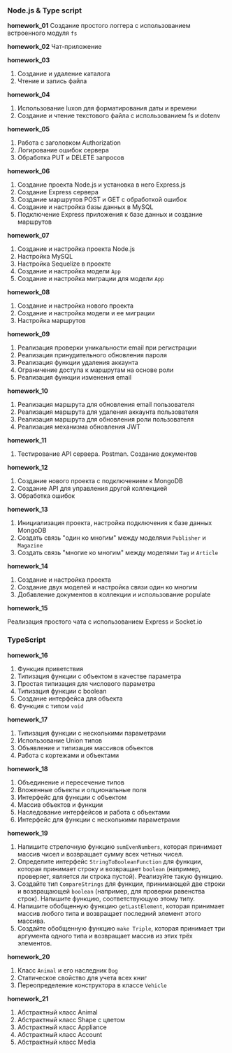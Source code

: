### Node.js & Type script

**homework_01**
Создание простого логгера с использованием встроенного модуля `fs`

**homework_02**
Чат-приложение

**homework_03**

1. Создание и удаление каталога
2. Чтение и запись файла

**homework_04**

1. Использование luxon для форматирования даты и времени
2. Создание и чтение текстового файла с использованием fs и dotenv

**homework_05**

1. Работа с заголовком Authorization
2. Логирование ошибок сервера
3. Обработка PUT и DELETE запросов

**homework_06**

1. Создание проекта Node.js и установка в него Express.js
2. Создание Express сервера
3. Создание маршрутов POST и GET с обработкой ошибок
4. Создание и настройка базы данных в MySQL
5. Подключение Express приложения к базе данных и создание маршрутов

**homework_07**

1. Создание и настройка проекта Node.js
2. Настройка MySQL
3. Настройка Sequelize в проекте
4. Создание и настройка модели `App`
5. Создание и настройка миграции для модели `App`

**homework_08**

1. Создание и настройка нового проекта
2. Создание и настройка модели и ее миграции
3. Настройка маршрутов

**homework_09**

1. Реализация проверки уникальности email при регистрации
2. Реализация принудительного обновления пароля
3. Реализация функции удаления аккаунта
4. Ограничение доступа к маршрутам на основе роли
5. Реализация функции изменения email

**homework_10**

1. Реализация маршрута для обновления email пользователя
2. Реализация маршрута для удаления аккаунта пользователя
3. Реализация маршрута для обновления роли пользователя
4. Реализация механизма обновления JWT

**homework_11**

1. Тестирование API сервера. Postman. Создание документов

**homework_12**

1. Создание нового проекта с подключением к MongoDB
2. Создание API для управления другой коллекцией
3. Обработка ошибок

**homework_13**

1. Инициализация проекта, настройка подключения к базе данных MongoDB
2. Создать связь "один ко многим" между моделями `Publisher` и `Magazine`
3. Создать связь "многие ко многим" между моделями `Tag` и `Article`

**homework_14**

1. Создание и настройка проекта
2. Создание двух моделей и настройка связи один ко многим
3. Добавление документов в коллекции и использование populate

**homework_15**

Реализация простого чата с использованием Express и Socket.io

### TypeScript

**homework_16**

1. Функция приветствия
2. Типизация функции с объектом в качестве параметра
3. Простая типизация для числового параметра
4. Типизация функции с boolean
5. Создание интерфейса для объекта
6. Функция с типом `void`

**homework_17**

1. Типизация функции с несколькими параметрами
2. Использование Union типов
3. Объявление и типизация массивов объектов
4. Работа с кортежами и объектами

**homework_18**

1. Объединение и пересечение типов
2. Вложенные объекты и опциональные поля
3. Интерфейс для функции с объектом
4. Массив объектов и функции
5. Наследование интерфейсов и работа с объектами
6. Интерфейс для функции с несколькими параметрами

**homework_19**

1. Напишите стрелочную функцию `sumEvenNumbers`, которая принимает массив чисел и возвращает сумму всех четных чисел.
2. Определите интерфейс `StringToBooleanFunction` для функции, которая принимает строку и возвращает `boolean` (например, проверяет, является ли строка пустой). Реализуйте такую функцию.
3. Создайте тип `CompareStrings` для функции, принимающей две строки и возвращающей `boolean` (например, для проверки равенства строк). Напишите функцию, соответствующую этому типу.
4. Напишите обобщенную функцию `getLastElement`, которая принимает массив любого типа и возвращает последний элемент этого массива.
5. Создайте обобщенную функцию `make Triple`, которая принимает три аргумента одного типа и возвращает массив из этих трёх элементов.

**homework_20**

1. Класс `Animal` и его наследник `Dog`
2. Статическое свойство для учета всех книг
3. Переопределение конструктора в классе `Vehicle`

**homework_21**

1. Абстрактный класс Animal
2. Абстрактный класс Shape с цветом
3. Абстрактный класс Appliance
4. Абстрактный класс Account
5. Абстрактный класс Media
